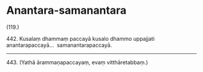 

# Anantara-samanantara






(119.)

442\. Kusalaṃ dhammaṃ paccayā kusalo dhammo uppajjati anantarapaccayā…  samanantarapaccayā.

---

443\. (Yathā ārammaṇapaccayaṃ, evaṃ vitthāretabbaṃ.)






